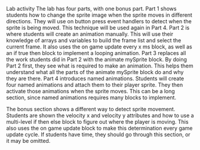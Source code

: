 Lab activity
The lab has four parts, with one bonus part.
Part 1 shows students how to change the sprite image when the sprite moves in different directions.
They will use on button press event handlers to detect when the sprite is being moved.
This technique will be used again in Part 4.
Part 2 is where students will create an animation manually.
This will use their knowledge of arrays and variables to build the frame list and select the current frame.
It also uses the on game update every x ms block, as well as an if true then block to implement a looping animation.
Part 3 replaces all the work students did in Part 2 with the animate mySprite block.
By doing Part 2 first, they see what is required to make an animation.
This helps them understand what all the parts of the animate mySprite block do and why they are there.
Part 4 introduces named animations.
Students will create four named animations and attach them to their player sprite.
They then activate those animations when the sprite moves.
This can be a long section, since named animations requires many blocks to implement.

The bonus section shows a different way to detect sprite movement.
Students are shown the velocity x and velocity y attributes and how to use a multi-level if then else block to figure out where the player is moving.
This also uses the on game update block to make this determination every game update cycle.
If students have time, they should go through this section, or it may be omitted.
